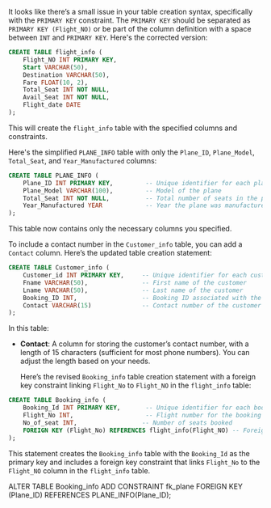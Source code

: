 It looks like there’s a small issue in your table creation syntax, specifically with the `PRIMARY KEY` constraint. The `PRIMARY KEY` should be separated as `PRIMARY KEY (Flight_NO)` or be part of the column definition with a space between `INT` and `PRIMARY KEY`. Here's the corrected version:

```sql
CREATE TABLE flight_info (
    Flight_NO INT PRIMARY KEY,
    Start VARCHAR(50),
    Destination VARCHAR(50),
    Fare FLOAT(10, 2),
    Total_Seat INT NOT NULL,
    Avail_Seat INT NOT NULL,
    Flight_date DATE
);
```

This will create the `flight_info` table with the specified columns and constraints.


Here's the simplified `PLANE_INFO` table with only the `Plane_ID`, `Plane_Model`, `Total_Seat`, and `Year_Manufactured` columns:

```sql
CREATE TABLE PLANE_INFO (
    Plane_ID INT PRIMARY KEY,         -- Unique identifier for each plane
    Plane_Model VARCHAR(100),         -- Model of the plane
    Total_Seat INT NOT NULL,          -- Total number of seats in the plane
    Year_Manufactured YEAR            -- Year the plane was manufactured
);
```

This table now contains only the necessary columns you specified.


To include a contact number in the `Customer_info` table, you can add a `Contact` column. Here’s the updated table creation statement:

```sql
CREATE TABLE Customer_info (
    Customer_id INT PRIMARY KEY,     -- Unique identifier for each customer
    Fname VARCHAR(50),               -- First name of the customer
    Lname VARCHAR(50),               -- Last name of the customer
    Booking_ID INT,                  -- Booking ID associated with the customer
    Contact VARCHAR(15)              -- Contact number of the customer
);
```

In this table:
- **Contact**: A column for storing the customer’s contact number, with a length of 15 characters (sufficient for most phone numbers). You can adjust the length based on your needs.



  Here’s the revised `Booking_info` table creation statement with a foreign key constraint linking `Flight_No` to `Flight_NO` in the `flight_info` table:

```sql
CREATE TABLE Booking_info (
    Booking_Id INT PRIMARY KEY,       -- Unique identifier for each booking
    Flight_No INT,                    -- Flight number for the booking
    No_of_seat INT,                  -- Number of seats booked
    FOREIGN KEY (Flight_No) REFERENCES flight_info(Flight_NO) -- Foreign key constraint
);
```

This statement creates the `Booking_info` table with the `Booking_Id` as the primary key and includes a foreign key constraint that links `Flight_No` to the `Flight_NO` column in the `flight_info` table.


ALTER TABLE Booking_info
ADD CONSTRAINT fk_plane
FOREIGN KEY (Plane_ID) REFERENCES PLANE_INFO(Plane_ID);

